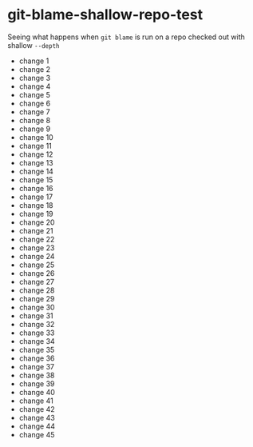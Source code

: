 # git-blame-shallow-repo-test
Seeing what happens when `git blame` is run on a repo checked out with shallow `--depth`
- change 1
- change 2
- change 3
- change 4
- change 5
- change 6
- change 7
- change 8
- change 9
- change 10
- change 11
- change 12
- change 13
- change 14
- change 15
- change 16
- change 17
- change 18
- change 19
- change 20
- change 21
- change 22
- change 23
- change 24
- change 25
- change 26
- change 27
- change 28
- change 29
- change 30
- change 31
- change 32
- change 33
- change 34
- change 35
- change 36
- change 37
- change 38
- change 39
- change 40
- change 41
- change 42
- change 43
- change 44
- change 45
